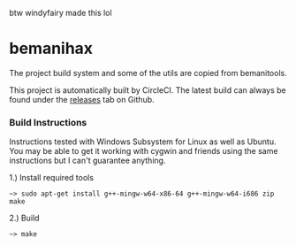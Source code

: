 btw windyfairy made this lol

# bemanihax

The project build system and some of the utils are copied from bemanitools.

This project is automatically built by CircleCI. The latest build can always be found under the [releases](https://github.com/windyfairy/bemanihax/releases) tab on Github.

### Build Instructions

Instructions tested with Windows Subsystem for Linux as well as Ubuntu. You may be able to get it working with cygwin and friends using the same instructions but I can't guarantee anything.

1.) Install required tools
```
~> sudo apt-get install g++-mingw-w64-x86-64 g++-mingw-w64-i686 zip make
```

2.) Build
```
~> make
```
